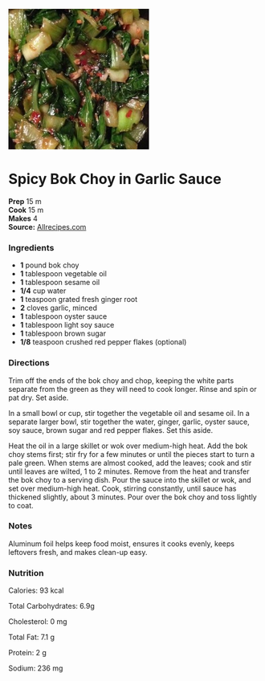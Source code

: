 [![](/images/45704d22-a039-4832-8c35-c489002c25c4.jpg)](http://images.media-allrecipes.com/userphotos/720x405/2322420.jpg)

#  Spicy Bok Choy in Garlic Sauce

**Prep** 15 m  
**Cook** 15 m  
**Makes** 4  
**Source:** [Allrecipes.com](http://allrecipes.com/recipe/167331/spicy-bok-choy-in-garlic-sauce/)

###  Ingredients

  *   **1** pound bok choy
  *   **1** tablespoon vegetable oil
  *   **1** tablespoon sesame oil
  *   **1/4** cup water
  *   **1** teaspoon grated fresh ginger root
  *   **2** cloves garlic, minced
  *   **1** tablespoon oyster sauce
  *   **1** tablespoon light soy sauce
  *   **1** tablespoon brown sugar
  *   **1/8** teaspoon crushed red pepper flakes (optional)

###  Directions

Trim off the ends of the bok choy and chop, keeping the white parts separate
from the green as they will need to cook longer. Rinse and spin or pat dry.
Set aside.

In a small bowl or cup, stir together the vegetable oil and sesame oil. In a
separate larger bowl, stir together the water, ginger, garlic, oyster sauce,
soy sauce, brown sugar and red pepper flakes. Set this aside.

Heat the oil in a large skillet or wok over medium-high heat. Add the bok choy
stems first; stir fry for a few minutes or until the pieces start to turn a
pale green. When stems are almost cooked, add the leaves; cook and stir until
leaves are wilted, 1 to 2 minutes. Remove from the heat and transfer the bok
choy to a serving dish. Pour the sauce into the skillet or wok, and set over
medium-high heat. Cook, stirring constantly, until sauce has thickened
slightly, about 3 minutes. Pour over the bok choy and toss lightly to coat.

###  Notes

Aluminum foil helps keep food moist, ensures it cooks evenly, keeps leftovers
fresh, and makes clean-up easy.

###  Nutrition

Calories: 93 kcal

Total Carbohydrates: 6.9g

Cholesterol: 0 mg

Total Fat: 7.1 g

Protein: 2 g

Sodium: 236 mg

